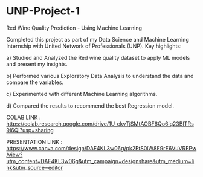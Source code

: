 # UNP-Project-1

Red Wine Quality Prediction - Using Machine Learning

Completed this project as part of my Data Science and Machine Learning Internship with United Network of Professionals (UNP). Key highlights:

a) Studied and Analyzed the Red wine quality dataset to apply ML models and present my insights.

b) Performed various Exploratory Data Analysis to understand the data and compare the variables.

c) Experimented with different Machine Learning algorithms.

d) Compared the results to recommend the best Regression model.

COLAB LINK : https://colab.research.google.com/drive/1U_ckvTjSMtAOBF6Qo6iq23BITRs9I6Qi?usp=sharing

PRESENTATION LINK : https://www.canva.com/design/DAF4KL3w06g/pk2EtS0lW8E9rE6VuVRFPw/view?utm_content=DAF4KL3w06g&utm_campaign=designshare&utm_medium=link&utm_source=editor  

